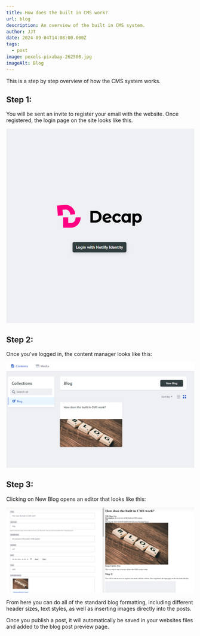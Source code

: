 ```yaml
---
title: How does the built in CMS work?
url: blog
description: An overview of the built in CMS system.
author: JJT
date: 2024-09-04T14:08:00.000Z
tags:
  - post
image: pexels-pixabay-262508.jpg
imageAlt: Blog
---
```

This is a step by step overview of how the CMS system works. 

## Step 1:

You will be sent an invite to register your email with the website. Once registered, the login page on the site looks like this.

![](decap.png "Decap Login")

## Step 2:

Once you've logged in, the content manager looks like this: 

![](cms.png "CMS Page")

## Step 3:

Clicking on New Blog opens an editor that looks like this:

![editor](blog-editor.png)

From here you can do all of the standard blog formatting, including different header sizes, text styles, as well as inserting images directly into the posts.

Once you publish a post, it will automatically be saved in your websites files and added to the blog post preview page.
